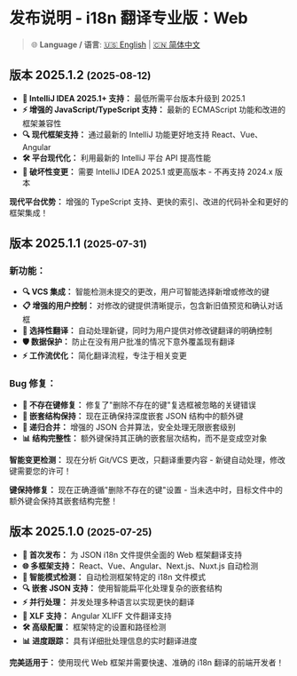 # 发布说明 - i18n 翻译专业版：Web

> 🌐 **Language / 语言**: [🇺🇸 English](release-notes.md) | [🇨🇳 简体中文](release-notes.zh.md)

## 版本 2025.1.2 <small>(2025-08-12)</small>

- **🚀 IntelliJ IDEA 2025.1+ 支持：** 最低所需平台版本升级到 2025.1
- **⚡ 增强的 JavaScript/TypeScript 支持：** 最新的 ECMAScript 功能和改进的框架兼容性
- **🔍 现代框架支持：** 通过最新的 IntelliJ 功能更好地支持 React、Vue、Angular
- **🛠️ 平台现代化：** 利用最新的 IntelliJ 平台 API 提高性能
- **📱 破坏性变更：** 需要 IntelliJ IDEA 2025.1 或更高版本 - 不再支持 2024.x 版本

**现代平台优势：** 增强的 TypeScript 支持、更快的索引、改进的代码补全和更好的框架集成！

## 版本 2025.1.1 <small>(2025-07-31)</small>

### 新功能：
- **🔍 VCS 集成：** 智能检测未提交的更改，用户可智能选择新增或修改的键
- **📋 增强的用户控制：** 对修改的键提供清晰提示，包含新旧值预览和确认对话框
- **🎯 选择性翻译：** 自动处理新键，同时为用户提供对修改键翻译的明确控制
- **🛡️ 数据保护：** 防止在没有用户批准的情况下意外覆盖现有翻译
- **⚡ 工作流优化：** 简化翻译流程，专注于相关变更

### Bug 修复：
- **🔧 不存在键修复：** 修复了"删除不存在的键"复选框被忽略的关键错误
- **🎯 嵌套结构保持：** 现在正确保持深度嵌套 JSON 结构中的额外键
- **🔄 递归合并：** 增强的 JSON 合并算法，安全处理无限嵌套级别
- **📊 结构完整性：** 额外键保持其正确的嵌套层次结构，而不是变成空对象

**智能变更检测：** 现在分析 Git/VCS 更改，只翻译重要内容 - 新键自动处理，修改键需要您的许可！

**键保持修复：** 现在正确遵循"删除不存在的键"设置 - 当未选中时，目标文件中的额外键会保持其嵌套结构完整！

## 版本 2025.1.0 <small>(2025-07-25)</small>

- **🚀 首次发布：** 为 JSON i18n 文件提供全面的 Web 框架翻译支持
- **🌐 多框架支持：** React、Vue、Angular、Next.js、Nuxt.js 自动检测
- **📱 智能模式检测：** 自动检测框架特定的 i18n 文件模式
- **🔍 嵌套 JSON 支持：** 使用智能扁平化处理复杂的嵌套结构
- **⚡ 并行处理：** 并发处理多种语言以实现更快的翻译
- **🎯 XLF 支持：** Angular XLIFF 文件翻译支持
- **🛠️ 高级配置：** 框架特定的设置和路径检测
- **📊 进度跟踪：** 具有详细批处理信息的实时翻译进度

**完美适用于：** 使用现代 Web 框架并需要快速、准确的 i18n 翻译的前端开发者！